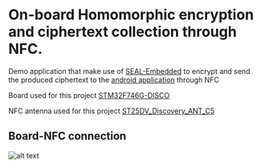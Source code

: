 # On-board Homomorphic  encryption and ciphertext collection through NFC.
Demo application that make use of  [SEAL-Embedded](https://tches.iacr.org/index.php/TCHES/article/view/8991) to encrypt and send the produced ciphertext to the  [android application](https://github.com/Geordat/seal_stm32/tree/main/source_ST25NFCApplication_V3.7.0) through NFC

Board used for this project [STM32F746G-DISCO](https://www.st.com/en/evaluation-tools/32f746gdiscovery.html)

NFC antenna used for this project [ST25DV_Discovery_ANT_C5](https://www.st.com/en/evaluation-tools/st25dv-discovery.html)

## Board-NFC connection 
![alt text](https://github.com/Geordat/seal_stm32/blob/main/nfc_seal/e.png?raw=true)

